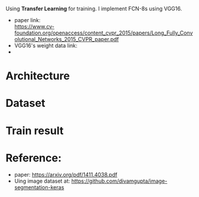Using **Transfer Learning** for training. I implement FCN-8s using VGG16. 

* paper link:   
    https://www.cv-foundation.org/openaccess/content_cvpr_2015/papers/Long_Fully_Convolutional_Networks_2015_CVPR_paper.pdf 
* VGG16's weight data link: 
* 


# Architecture  

# Dataset  

# Train result  

# Reference:  
* paper: https://arxiv.org/pdf/1411.4038.pdf   
* Uing image dataset at: https://github.com/divamgupta/image-segmentation-keras  
